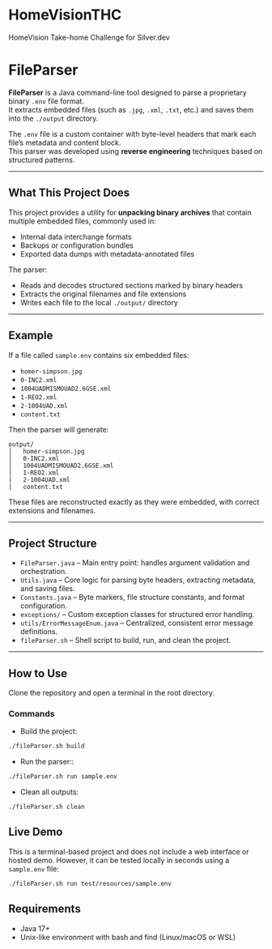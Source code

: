 # HomeVisionTHC
HomeVision Take-home Challenge for Silver.dev

# FileParser

**FileParser** is a Java command-line tool designed to parse a proprietary binary `.env` file format.  
It extracts embedded files (such as `.jpg`, `.xml`, `.txt`, etc.) and saves them into the `./output` directory.

The `.env` file is a custom container with byte-level headers that mark each file’s metadata and content block.  
This parser was developed using **reverse engineering** techniques based on structured patterns.

---

## What This Project Does

This project provides a utility for **unpacking binary archives** that contain multiple embedded files, commonly used in:
- Internal data interchange formats
- Backups or configuration bundles
- Exported data dumps with metadata-annotated files

The parser:
- Reads and decodes structured sections marked by binary headers
- Extracts the original filenames and file extensions
- Writes each file to the local `./output/` directory

---

## Example

If a file called `sample.env` contains six embedded files:

- `homer-simpson.jpg`
- `0-INC2.xml`
- `1004UADMISMOUAD2.6GSE.xml`
- `1-REO2.xml`
- `2-1004UAD.xml`
- `content.txt`

Then the parser will generate:

```
output/
│   homer-simpson.jpg
│   0-INC2.xml
│   1004UADMISMOUAD2.6GSE.xml
│   1-REO2.xml
|   2-1004UAD.xml
|   content.txt
```

These files are reconstructed exactly as they were embedded, with correct extensions and filenames.

---

## Project Structure

- `FileParser.java` – Main entry point: handles argument validation and orchestration.
- `Utils.java` – Core logic for parsing byte headers, extracting metadata, and saving files.
- `Constants.java` – Byte markers, file structure constants, and format configuration.
- `exceptions/` – Custom exception classes for structured error handling.
- `utils/ErrorMessageEnum.java` – Centralized, consistent error message definitions.
- `fileParser.sh` – Shell script to build, run, and clean the project.

---

## How to Use

Clone the repository and open a terminal in the root directory.

### Commands

- Build the project:

```bash
./fileParser.sh build
```

- Run the parser::

```bash
./fileParser.sh run sample.env
```

- Clean all outputs:

```bash
./fileParser.sh clean
```

## Live Demo

This is a terminal-based project and does not include a web interface or hosted demo.
However, it can be tested locally in seconds using a `sample.env` file:

```bash
./fileParser.sh run test/resources/sample.env
```

## Requirements

- Java 17+
- Unix-like environment with bash and find (Linux/macOS or WSL)